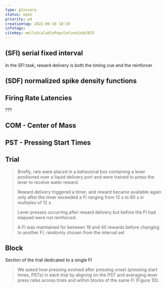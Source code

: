```yaml
---
type: glossary
status: open
priority: p4
creationtag: 2022-06-18 18:10
infotags: 
citekey: melloScalablePopulationCode2015
---
```


## (SFI) serial fixed interval 
In the SFI task, reward delivery is both the timing cue and the reinforcer

## (SDF) normalized spike density functions

## Firing Rate Latencies
???

## COM - Center of Mass

## PST - Pressing Start Times

## Trial
> Briefly, rats were placed in a behavioral box containing a lever positioned over a liquid delivery port and were trained to press the lever to receive water reward. 
> 
> Reward delivery triggered a timer, and reward became available again only after the timer exceeded a FI ranging from 12 s to 60 s in multiples of 12 s. 
> 
> Lever presses occurring after reward delivery but before the FI had elapsed were not reinforced. 
> 
> A FI was maintained for between 18 and 40 rewards before changing to another FI, randomly chosen from the interval set
> 
## Block 
Section of the trial dedicated to a single FI
> We asked how pressing evolved after pressing onset (pressing start times, PSTs) in each trial by aligning on the PST and averaging lever press rates across trials and within blocks of the same FI (Figure 1D).

